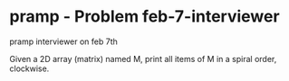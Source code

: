 # pramp - Problem feb-7-interviewer
pramp interviewer on feb 7th

Given a 2D array (matrix) named M, print all items of M in a spiral order, clockwise.
